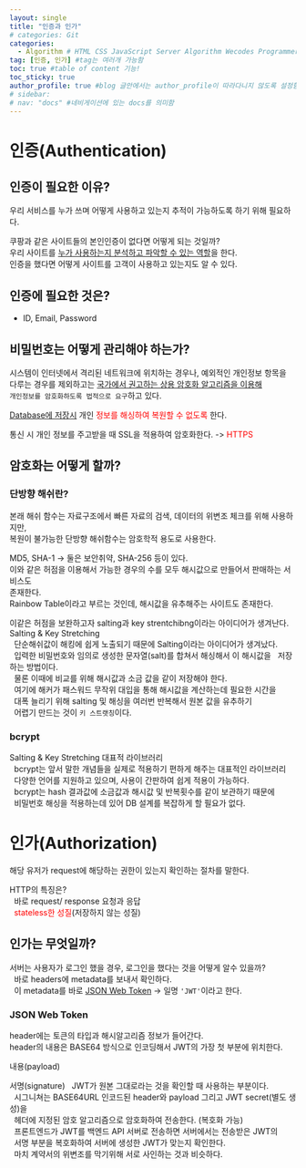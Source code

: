 ```yaml
---
layout: single
title: "인증과 인가"
# categories: Git
categories:
  - Algorithm # HTML CSS JavaScript Server Algorithm Wecodes Programmers CS Github Blog
tag: [인증, 인가] #tag는 여러개 가능함
toc: true #table of content 기능!
toc_sticky: true
author_profile: true #blog 글안에서는 author_profile이 따라다니지 않도록 설정함
# sidebar:
# nav: "docs" #네비게이션에 있는 docs를 의미함
---
```


# 인증(Authentication)

## 인증이 필요한 이유?

우리 서비스를 누가 쓰며 어떻게 사용하고 있는지 추적이 가능하도록 하기 위해 필요하다.

쿠팡과 같은 사이트들의 본인인증이 없다면 어떻게 되는 것일까?  
우리 사이트를 <u>누가 사용하는지 분석하고 파악할 수 있는 역할</u>을 한다.  
인증을 했다면 어떻게 사이트를 고객이 사용하고 있는지도 알 수 있다.

## 인증에 필요한 것은?

- ID, Email, Password

## 비밀번호는 어떻게 관리해야 하는가?

시스템이 인터넷에서 격리된 네트워크에 위치하는 경우나, 예외적인 개인정보 항목을  
다루는 경우를 제외하고는 <u>국가에서 권고하는 상용 암호화 알고리즘을 이용해</u>  
`개인정보를 암호화하도록 법적으로 요구`하고 있다.

<u>Database에 저장시</u> 개인 <span style="color:red">정보를 해싱하여 복원할 수 없도록</span> 한다.

통신 시 개인 정보를 주고받을 때 SSL을 적용하여 암호화한다. -> <span style="color:red">HTTPS</span>

## 암호화는 어떻게 할까?

### 단방향 해쉬란?

본래 해쉬 함수는 자료구조에서 빠른 자료의 검색, 데이터의 위변조 체크를 위해 사용하지만,  
복원이 불가능한 단방향 해쉬함수는 암호학적 용도로 사용한다.

MD5, SHA-1 -> 둘은 보안취약, SHA-256 등이 있다.  
이와 같은 허점을 이용해서 가능한 경우의 수를 모두 해시값으로 만들어서 판매하는 서비스도  
존재한다.  
Rainbow Table이라고 부르는 것인데, 해시값을 유추해주는 사이트도 존재한다.

이같은 허점을 보완하고자 salting과 key strentchibng이라는 아이디어가 생겨난다.  
Salting & Key Stretching  
&nbsp; 단순해쉬값이 해킹에 쉽게 노출되기 때문에 Salting이라는 아이디어가 생겨났다.  
&nbsp; 입력한 비밀번호와 임의로 생성한 문자열(salt)를 합쳐서 해싱해서 이 해시값을
&nbsp; 저장하는 방법이다.  
&nbsp; 물론 이때에 비교를 위해 해시값과 소금 값을 같이 저장해야 한다.  
&nbsp; 여기에 해커가 패스워드 무작위 대입을 통해 해시값을 계산하는데 필요한 시간을  
&nbsp; 대폭 늘리기 위해 salting 및 해싱을 여러번 반복해서 원본 값을 유추하기  
&nbsp; 어렵기 만드는 것이 `키 스트랫칭`이다.

### bcrypt

Salting & Key Stretching 대표적 라이브러리  
&nbsp; bcrypt는 앞서 말한 개념들을 실제로 적용하기 편하게 해주는 대표적인 라이브러리  
&nbsp; 다양한 언어를 지원하고 있으며, 사용이 간판하여 쉽게 적용이 가능하다.  
&nbsp; bcrypt는 hash 결과값에 소금값과 해시값 및 반복횟수를 같이 보관하기 때문에  
&nbsp; 비밀번호 해싱을 적용하는데 있어 DB 설계를 복잡하게 할 필요가 없다.

# 인가(Authorization)

해당 유저가 request에 해당하는 권한이 있는지 확인하는 절차를 말한다.

HTTP의 특징은?  
&nbsp; 바로 request/ response 요청과 응답  
&nbsp; <span style="color:red">stateless한 성질</span>(저장하지 않는 성질)

## 인가는 무엇일까?

서버는 사용자가 로그인 했을 경우, 로그인을 했다는 것을 어떻게 알수 있을까?  
&nbsp; 바로 headers에 metadata를 보내서 확인하다.  
&nbsp; 이 metadata를 바로 <u>JSON Web Token</u> -> 일명 `'JWT'`이라고 한다.

### JSON Web Token

header에는 토큰의 타입과 해시알고리즘 정보가 들어간다.  
header의 내용은 BASE64 방식으로 인코딩해서 JWT의 가장 첫 부분에 위치한다.

내용(payload)

서명(signature)
&nbsp; JWT가 원본 그대로라는 것을 확인할 때 사용하는 부분이다.  
&nbsp; 시그니쳐는 BASE64URL 인코드된 header와 payload 그리고 JWT secret(별도 생성)을  
&nbsp; 헤더에 지정된 암호 알고리즘으로 암호화하여 전송한다. (복호화 가능)  
&nbsp; 프론트엔드가 JWT를 백엔드 API 서버로 전송하면 서버에서는 전송받은 JWT의  
&nbsp; 서명 부분을 복호화하여 서버에 생성한 JWT가 맞는지 확인한다.  
&nbsp; 마치 계약서의 위변조를 막기위해 서로 사인하는 것과 비슷하다.

<!-- ### 2. Link 넣기

```

유형 1: (설명어를 입력) : [gunhee's coding blog](https://gunhee-jeong.github.io/)
유형 2: (URL 자동연결) : <https://gunhee-jeong.github.io/>
유형 3: (동일 파일 내 '문단으로 이동') : [1. Header로 이동](###-1-header)

```

유형 1: (설명어를 입력) : [gunhee's coding blog](https://gunhee-jeong.github.io/)
유형 2: (URL 자동연결) : <https://gunhee-jeong.github.io/>
유형 3: (동일 파일 내 '문단으로 이동') : [1. Header로 이동](#1-header)
유형 3의 방법

1. 특수문자를 제거
2. 스페이스는 -로 바꾸고
3. 대문자는 소문자로!
   그래서 ### 1. Header -> #1-header

## Link: [google][https://www.google.com/]

### 3. 수평선

```

---

```

---

### 4. 라인 바꾸기

```

스페이스바를 2번 눌러주면 다음칸으로
이동할 수 있어요!

```

---

스페이스바를 2번 눌러주면
다음칸으로 이동할 수 있어요!

### 5. list 만들기

```

1. 1번
2. 2번
3. 3번

- 순서없는 list
  - 순서없는 list
    - 순서없는 list

```

1. 1번
2. 2번
3. 3번

- 순서없는 list
  - 순서없는 list
    - 순서없는 list

---

### 6. font 관련

```

**진하게** -> 볼드
_기울여서_ -> 이탤릭체
~~취소선~~ -> 취소선

<ul>밑줄넣기</ul> -> 밑줄
<span style="color:red">빨간 글씨</span> -> 글자색
이것이 `인라인` 입니다 -> 인라인 코드
```

**진하게** -> 볼드
_기울여서_ -> 이탤릭체
~~취소선~~ -> 취소선
<u>밑줄넣기</u> -> 밑줄
<span style="color:red">빨간 글씨</span>
이것이 `인라인` 입니다 -> 인라인 코드

---

### 7. 인용구문

```
> coding
>
> > JavaScript
> >
> > > 내가 프짱!
```

> coding
>
> > JavaScript
> >
> > > 내가 프짱!

---

### 8. 이미지 삽입

```
유형1: ('사이즈를 조절' -> HTML 태그 사용) : <img src="https://gunhee-jeong.github.io/assets/images/blogLogo.png" width="300" height="200">
유형2: (이미지 삽입 후 -> 링크 걸기)
[![이미지](https://gunhee-jeong.github.io/assets/images/blogLogo/blogLogo.png)](https://gunhee-jeong.github.io/)
```

유형1: ('사이즈를 조절' -> HTML 태그 사용) : <img src="https://gunhee-jeong.github.io/assets/images/blogLogo.png" width="300" height="200">
유형2: (이미지 삽입 후 -> 링크 걸기)
[![이미지](https://gunhee-jeong.github.io/assets/images/blogLogo.png)](https://gunhee-jeong.github.io/)

### 9. 표 만들기

```
||국어|영어|
| :--- | ---: | :--: |
|건희 | 100점 | 100점
|철수 | 100점 | 100점
```

|      |  국어 | 영어  |
| :--- | ----: | :---: |
| 건희 | 100점 | 100점 |
| 철수 | 100점 | 100점 |

> - header를 넣고 싶은 경우 ---을 사용하고 :을 이용하여 정렬에 사용함!

### 10. 토글 만들기

```
<details>
<summary>여기를 누르세요</summary>
<div markdown="1">
숨겨진 내용
</div>
</details>
```

<details>
<summary>여기를 누르세요</summary>
<div markdown="1">
숨겨진 내용
</div>
</details> -->
